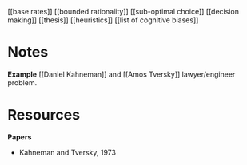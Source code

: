 [[base rates]]
[[bounded rationality]]
[[sub-optimal choice]]
[[decision making]]
[[thesis]]
[[heuristics]]
[[list of cognitive biases]]

# Notes

**Example**
[[Daniel Kahneman]] and [[Amos Tversky]] lawyer/engineer problem.

# Resources
**Papers**
- Kahneman and Tversky, 1973